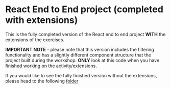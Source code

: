 # React End to End project (completed with extensions)

This is the fully completed version of the React end to end project **WITH** the extensions of the exercises.

**IMPORTANT NOTE** - please note that this version includes the filtering functionality and has a slightly different component structure that the project built during the workshop. **ONLY** look at this code when you have finished working on the activity/extensions. 

If you would like to see the fully finished version without the extensions, please head to the following [folder](../react-end-to-end-completed-without-extensions/)

